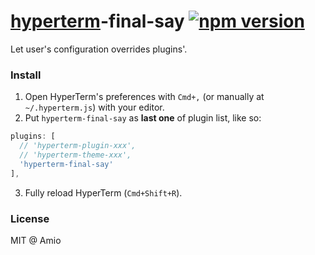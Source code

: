 # [hyperterm](https://hyperterm.org/)-final-say [![npm version](https://img.shields.io/npm/v/hyperterm-final-say.svg?style=flat-square)](http://www.npmjs.com/package/hyperterm-final-say)

Let user's configuration overrides plugins'.

### Install

1. Open HyperTerm's preferences with `Cmd+,` (or manually at `~/.hyperterm.js`) with your editor.
2. Put `hyperterm-final-say` as **last one** of plugin list, like so:

  ```js
  plugins: [
    // 'hyperterm-plugin-xxx',
    // 'hyperterm-theme-xxx',
    'hyperterm-final-say'
  ],
  ```
3. Fully reload HyperTerm (`Cmd+Shift+R`).

### License

MIT @ Amio

